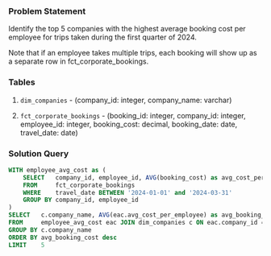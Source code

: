 ### Problem Statement

Identify the top 5 companies with the highest average booking cost per employee for trips taken during the first quarter of 2024. 

Note that if an employee takes multiple trips, each booking will show up as a separate row in fct_corporate_bookings.


### Tables

1. `dim_companies` - (company_id: integer, company_name: varchar)

2. `fct_corporate_bookings` - (booking_id: integer, company_id: integer, employee_id: integer, booking_cost: decimal, booking_date: date, travel_date: date)


### Solution Query

```sql
WITH employee_avg_cost as (
    SELECT   company_id, employee_id, AVG(booking_cost) as avg_cost_per_employee
    FROM     fct_corporate_bookings
    WHERE    travel_date BETWEEN '2024-01-01' and '2024-03-31'
    GROUP BY company_id, employee_id
)
SELECT   c.company_name, AVG(eac.avg_cost_per_employee) as avg_booking_cost
FROM     employee_avg_cost eac JOIN dim_companies c ON eac.company_id = c.company_id
GROUP BY c.company_name
ORDER BY avg_booking_cost desc
LIMIT    5
```